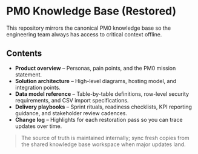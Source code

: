 # PM0 Knowledge Base (Restored)

This repository mirrors the canonical PM0 knowledge base so the engineering team always has access to critical context offline.

## Contents

- **Product overview** – Personas, pain points, and the PM0 mission statement.
- **Solution architecture** – High-level diagrams, hosting model, and integration points.
- **Data model reference** – Table-by-table definitions, row-level security requirements, and CSV import specifications.
- **Delivery playbooks** – Sprint rituals, readiness checklists, KPI reporting guidance, and stakeholder review cadences.
- **Change log** – Highlights for each restoration pass so you can trace updates over time.

> The source of truth is maintained internally; sync fresh copies from the shared knowledge base workspace when major updates land.
